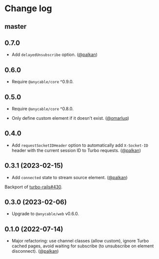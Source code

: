 # Change log

## master

## 0.7.0

- Add `delayedUnsubscribe` option. ([@palkan][])

## 0.6.0

- Require `@anycable/core` ^0.9.0.

## 0.5.0

- Require `@anycable/core` ^0.8.0.

- Only define custom element if it doesn't exist. ([@omarluq][])

## 0.4.0

- Add `requestSocketIDHeader` option to automatically add `X-Socket-ID` header with the current session ID to Turbo requests. ([@palkan][])

## 0.3.1 (2023-02-15)

- Add `connected` state to stream source element. ([@palkan][])

Backport of [turbo-rails#430](https://github.com/hotwired/turbo-rails/pull/430).

## 0.3.0 (2023-02-06)

- Upgrade to `@anycable/web` v0.6.0.

## 0.1.0 (2022-07-14)

- Major refactoring: use channel classes (allow custom), ignore Turbo cached pages, avoid waiting for subscribe (to unsubscribe on element disconnect). ([@palkan][])

[@palkan]: https://github.com/palkan
[@omarluq]: https://github.com/omarluq
